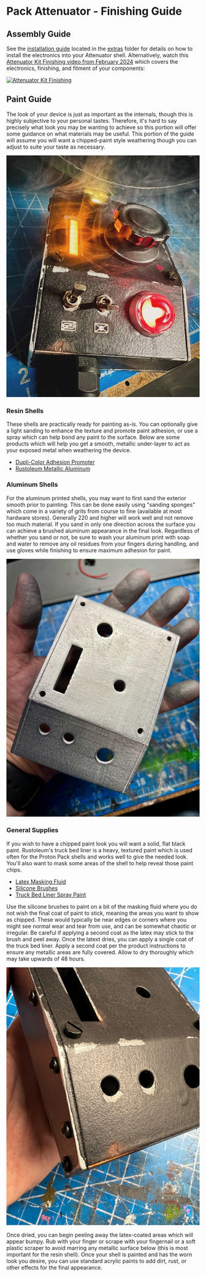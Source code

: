 # Pack Attenuator - Finishing Guide

## Assembly Guide

See the [installation guide](https://github.com/gpstar81/GPStar-proton-pack/blob/main/extras/Attenuator-Install-Guide.pdf?raw=1) located in the [extras](https://github.com/gpstar81/GPStar-proton-pack/blob/main/extras/) folder for details on how to install the electronics into your Attenuator shell. Alternatively, watch this [Attenuator Kit Finishing video from February 2024](https://www.youtube.com/watch?v=vBww_2N0M-k) which covers the electronics, finishing, and fitment of your components:

[![Attenuator Kit Finishing](https://img.youtube.com/vi/vBww_2N0M-k/maxresdefault.jpg)](https://www.youtube.com/watch?v=vBww_2N0M-k)

## Paint Guide

The look of your device is just as important as the internals, though this is highly subjective to your personal tastes. Therefore, it's hard to say precisely what look you may be wanting to achieve so this portion will offer some guidance on what materials may be useful. This portion of the guide will assume you will want a chipped-paint style weathering though you can adjust to suite your taste as necessary.

![](images/Attenuator_Finished.jpg)

### Resin Shells

These shells are practically ready for painting as-is. You can optionally give a light sanding to enhance the texture and promote paint adhesion, or use a spray which can help bond any paint to the surface. Below are some products which will help you get a smooth, metallic under-layer to act as your exposed metal when weathering the device.

* [Dupli-Color Adhesion Promoter](https://a.co/d/b7cgghV)
* [Rustoleum Metallic Aluminum](https://a.co/d/bASBF62)

### Aluminum Shells

For the aluminum printed shells, you may want to first sand the exterior smooth prior to painting. This can be done easily using "sanding sponges" which come in a variety of grits from course to fine (available at most hardware stores). Generally 220 and higher will work well and not remove too much material. If you sand in only one direction across the surface you can achieve a brushed aluminum appearance in the final look. Regardless of whether you sand or not, be sure to wash your aluminum print with soap and water to remove any oil residues from your fingers during handling, and use gloves while finishing to ensure maximum adhesion for paint.

![](images/Attenuator_Sanded.jpg)

### General Supplies

If you wish to have a chipped paint look you will want a solid, flat black paint. Rustoleum's truck bed liner is a heavy, textured paint which is used often for the Proton Pack shells and works well to give the needed look. You'll also want to mask some areas of the shell to help reveal those paint chips.

* [Latex Masking Fluid](https://a.co/d/8V2Wkzw)
* [Silicone Brushes](https://a.co/d/0DYPN6F)
* [Truck Bed Liner Spray Paint](https://a.co/d/4TvnJ51)

Use the silicone brushes to paint on a bit of the masking fluid where you do not wish the final coat of paint to stick, meaning the areas you want to show as chipped. These would typically be near edges or corners where you might see normal wear and tear from use, and can be somewhat chaotic or irregular. Be careful if applying a second coat as the latex may stick to the brush and peel away. Once the latext dries, you can apply a single coat of the truck bed liner. Apply a second coat per the product instructions to ensure any metallic areas are fully covered. Allow to dry thoroughly which may take upwards of 48 hours.

![](images/Attenuator_Chipped.jpg)

Once dried, you can begin peeling away the latex-coated areas which will appear bumpy. Rub with your finger or scrape with your fingernail or a soft plastic scraper to avoid marring any metallic surface below (this is most important for the resin shell). Once your shell is painted and has the worn look you desire, you can use standard acrylic paints to add dirt, rust, or other effects for the final appearance.